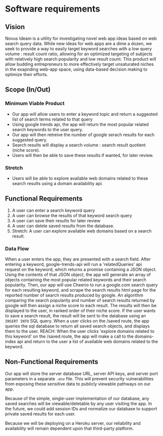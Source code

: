 # Software requirements

## Vision
Novus Ideam is a utility for investigating novel web app ideas based on web search query data. While new ideas for web apps are a dime a dozen, we seek to provide a way to easily target keyword searches with a low query volume : result count ratio, allowing for an optimized targeting of subjects with relatively high search popularity and low result count. This product will allow budding entrepreneurs to more effectively target unsaturated niches in the exapnding web-app space, using data-based decision making to optimize their efforts.
## Scope (In/Out)
### Minimum Viable Product
* Our app will allow users to enter a keyword topic and return a suggested list of search terms related to that query
* Using google trends api, the app will return the most popular related search keywords to the user query.
* Our app will then retreive the number of google serach results for each suggested query.
* Search results will display a search volume : search result quotient (niche score). 
* Users will then be able to save these results if wanted, for later review.  
### Stretch
* Users will be able to explore available web domains related to these search results using a domain availability api. 
## Functional Requirements
1. A user can enter a search keyword query
2. A user can browse the results of that keyword search query
3. A user can save their results for later review
4. A user can delete saved results from the database. 
5. Stretch: A user can explore available web domains based on a search result. 
### Data Flow
When a user enters the app, they are presented with a search field. After entering a keyword, google-trends-api will run a 'relatedQueries' api request on the keyword, which returns a promise containing a JSON object. Using the contents of that JSON object, the app will generate an array of objects containing the most popular related keywords and their search popularity. Then, our app will use Cheerio to run a google.com search query for each resulting keyword, and scrape the search results html page for the reported number of search results produced by google. An algorithm comparing the search popularity and number of search results returned by google will then assign a niche score to each result. The results will then be displayed to the user, in ranked order of their niche score. If the user wants to save a search result, the result will be sent to the database using an `INSERT INTO` SQL query. 
When a user clicks on the /saved route, the app queries the sql database to return all saved search objects, and displays them to the user. 
REACH: When the user clicks 'explore domains related to this keyword' on the /saved route, the app will make a call to the domains-index api and return to the user a list of available web domains related to the keyword. 
## Non-Functional Requirements
Our app will store the server database URL, server API keys, and server port parameters in a separate `.env` file. This will prevent security vulnerabilities from exposing these sensitive data to publicly viewable pathways on our app. 

Because of the simple, single-user implementation of our database, any saved searches will be viewable/deletable by any user visiting the app. In the future, we could add session IDs and normalize our database to support private saved results for each user. 

Because we will be deploying on a Heroku server, our reliability and availability will remain dependent upon that third-party platform. 